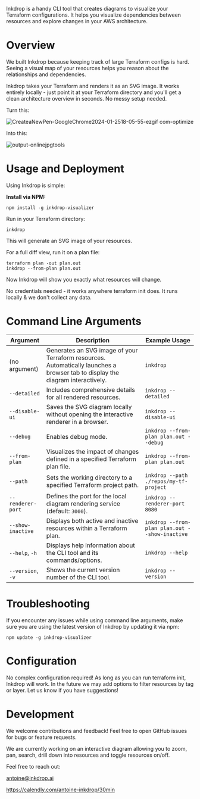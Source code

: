 Inkdrop is a handy CLI tool that creates diagrams to visualize your Terraform configurations.
It helps you visualize dependencies between resources and explore changes in your AWS architecture.

# Overview
We built Inkdrop because keeping track of large Terraform configs is hard. Seeing a visual map of your resources helps you reason about the relationships and dependencies.

Inkdrop takes your Terraform and renders it as an SVG image.
It works entirely locally - just point it at your Terraform directory and you'll get a clean architecture overview in seconds. No messy setup needed.

Turn this:

![CreateaNewPen-GoogleChrome2024-01-2518-05-55-ezgif com-optimize](https://github.com/inkdrop-org/inkdrop-visualizer/assets/86591160/073fbeb8-d67c-449d-adce-3426bddc9276)

Into this:

![output-onlinejpgtools](https://github.com/inkdrop-org/inkdrop-visualizer/assets/86591160/38eaae22-9d68-430c-99ab-a2d2dd49085c)

# Usage and Deployment
Using Inkdrop is simple:

**Install via NPM:**

```
npm install -g inkdrop-visualizer
```

Run in your Terraform directory:

```
inkdrop
```

This will generate an SVG image of your resources.

For a full diff view, run it on a plan file:

```
terraform plan -out plan.out
inkdrop --from-plan plan.out
```

Now Inkdrop will show you exactly what resources will change.

No credentials needed - it works anywhere terraform init does. It runs locally & we don't collect any data.

# Command Line Arguments

| Argument           | Description                                                           | Example Usage                               |
|--------------------|-----------------------------------------------------------------------|---------------------------------------------|
| (no argument)      | Generates an SVG image of your Terraform resources. Automatically launches a browser tab to display the diagram interactively. | `inkdrop`                                   |
| `--detailed`       | Includes comprehensive details for all rendered resources.            | `inkdrop --detailed`                        |
| `--disable-ui`     | Saves the SVG diagram locally without opening the interactive renderer in a browser. | `inkdrop --disable-ui`                     |
| `--debug`         | Enables debug mode.   | `inkdrop --from-plan plan.out --debug` |
| `--from-plan`      | Visualizes the impact of changes defined in a specified Terraform plan file. | `inkdrop --from-plan plan.out`              |
| `--path`           | Sets the working directory to a specified Terraform project path.     | `inkdrop --path ./repos/my-tf-project`      |
| `--renderer-port`  | Defines the port for the local diagram rendering service (default: `3000`). | `inkdrop --renderer-port 8080`             |
| `--show-inactive`  | Displays both active and inactive resources within a Terraform plan.  | `inkdrop --from-plan plan.out --show-inactive` |
| `--help`, `-h`     | Displays help information about the CLI tool and its commands/options. | `inkdrop --help`                           |
| `--version`, `-v`  | Shows the current version number of the CLI tool.                     | `inkdrop --version`                        |

# Troubleshooting

If you encounter any issues while using command line arguments, make sure you are using the latest version of Inkdrop by updating it via npm:

```
npm update -g inkdrop-visualizer
```

# Configuration
No complex configuration required! As long as you can run terraform init, Inkdrop will work.
In the future we may add options to filter resources by tag or layer. Let us know if you have suggestions!

# Development
We welcome contributions and feedback! Feel free to open GitHub issues for bugs or feature requests.

We are currently working on an interactive diagram allowing you to zoom, pan, search, drill down into resources and toggle resources on/off.

Feel free to reach out:

antoine@inkdrop.ai

https://calendly.com/antoine-inkdrop/30min

